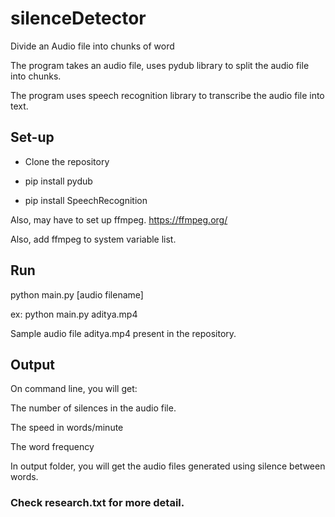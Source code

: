 # silenceDetector
Divide an Audio file into chunks of word

The program takes an audio file, uses pydub library to split the audio file into chunks.

The program uses speech recognition library to transcribe the audio file into text.


## Set-up

* Clone the repository

* pip install pydub

* pip install SpeechRecognition

Also, may have to set up ffmpeg. https://ffmpeg.org/

Also, add ffmpeg to system variable list.


## Run

python main.py [audio filename]

ex: python main.py aditya.mp4


Sample audio file aditya.mp4 present in the repository.


## Output

On command line, you will get:

The number of silences in the audio file.

The speed in words/minute

The word frequency


In output folder, you will get the audio files generated using silence between words.


### Check research.txt for more detail.

